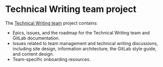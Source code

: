# Technical Writing team project

The [Technical Writing team](https://about.gitlab.com/handbook/product/ux/technical-writing/)
project contains:

- Epics, issues, and the roadmap for the Technical Writing team and GitLab
  documentation.
- Issues related to team management and technical writing discussions, including
  site design, information architecture, the GitLab style guide, and content
  design.
- Team-specific onboarding resources.
